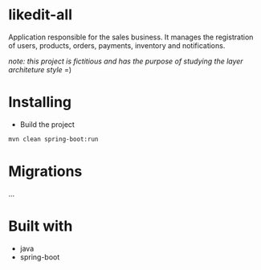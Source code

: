 # likedit-all
Application responsible for the sales business. It manages the registration of users, products, orders, payments, inventory and notifications.

_note: this project is fictitious and has the purpose of studying the layer architeture style_ =)

# Installing
* Build the project
```bash
mvn clean spring-boot:run
```

# Migrations
...

# Built with
* java
* spring-boot
